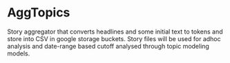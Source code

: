 # AggTopics

Story aggregator that converts headlines and some initial text to tokens and store into CSV in google storage buckets.
Story files will be used for adhoc analysis and date-range based cutoff analysed through topic modeling models.